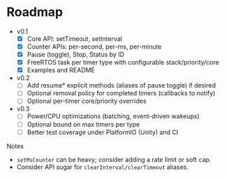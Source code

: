 # Roadmap

- v0.1
  - [x] Core API: setTimeout, setInterval
  - [x] Counter APIs: per-second, per-ms, per-minute
  - [x] Pause (toggle), Stop, Status by ID
  - [x] FreeRTOS task per timer type with configurable stack/priority/core
  - [x] Examples and README

- v0.2
  - [ ] Add resume* explicit methods (aliases of pause toggle) if desired
  - [ ] Optional removal policy for completed timers (callbacks to notify)
  - [ ] Optional per-timer core/priority overrides

- v0.3
  - [ ] Power/CPU optimizations (batching, event-driven wakeups)
  - [ ] Optional bound on max timers per type
  - [ ] Better test coverage under PlatformIO (Unity) and CI

Notes
- `setMsCounter` can be heavy; consider adding a rate limit or soft cap.
- Consider API sugar for `clearInterval/clearTimeout` aliases.
